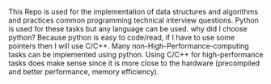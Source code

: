 This Repo is used for the implementation of data structures and algorithms and practices common programming technical interview questions. Python is used for these tasks but
any language can be used. why did I choose python? Because python is easy to code/read, if I have to use some pointers then  I will use C/C++. Many non-High-Performance-computing tasks can be implemented using python. Using C/C++ for high-performance tasks does make sense since it is more close to the hardware (precompiled and better performance, memory efficiency).  
